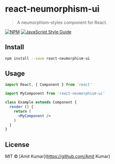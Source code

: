 # react-neumorphism-ui

> A neumorphism-styles component for React.

[![NPM](https://img.shields.io/npm/v/react-neumorphism-ui.svg)](https://www.npmjs.com/package/react-neumorphism-ui) [![JavaScript Style Guide](https://img.shields.io/badge/code_style-standard-brightgreen.svg)](https://standardjs.com)

## Install

```bash
npm install --save react-neumorphism-ui
```

## Usage

```jsx
import React, { Component } from 'react'

import MyComponent from 'react-neumorphism-ui'

class Example extends Component {
  render () {
    return (
      <MyComponent />
    )
  }
}
```

## License

MIT © [Amit Kumar](https://github.com/Amit Kumar)
